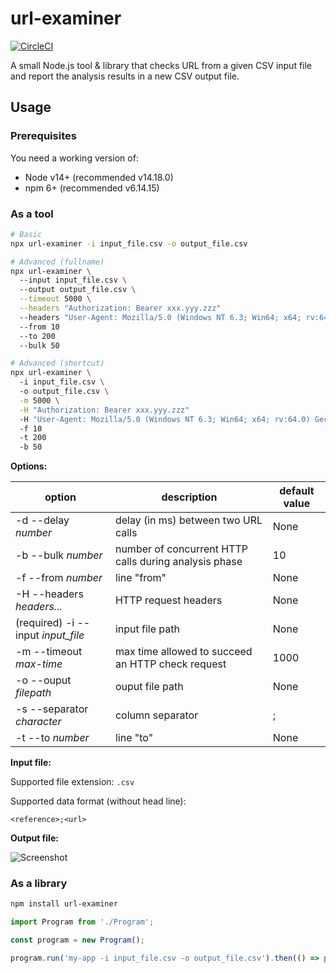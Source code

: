 # url-examiner

[![CircleCI](https://circleci.com/gh/jbuget/url-examiner/tree/main.svg?style=svg)](https://circleci.com/gh/jbuget/url-examiner/tree/main)

A small Node.js tool & library that checks URL from a given CSV input file and report the analysis results in a new CSV output file. 

## Usage

### Prerequisites

You need a working version of:
* Node v14+ (recommended v14.18.0)
* npm 6+ (recommended v6.14.15)

### As a tool

```bash
# Basic
npx url-examiner -i input_file.csv -o output_file.csv

# Advanced (fullname)
npx url-examiner \ 
  --input input_file.csv \ 
  --output output_file.csv \
  --timeout 5000 \
  --headers "Authorization: Bearer xxx.yyy.zzz"
  --headers "User-Agent: Mozilla/5.0 (Windows NT 6.3; Win64; x64; rv:64.0) Gecko/20100101 Firefox/80.0"
  --from 10
  --to 200
  --bulk 50

# Advanced (shortcut)
npx url-examiner \ 
  -i input_file.csv \ 
  -o output_file.csv \
  -m 5000 \
  -H "Authorization: Bearer xxx.yyy.zzz"
  -H "User-Agent: Mozilla/5.0 (Windows NT 6.3; Win64; x64; rv:64.0) Gecko/20100101 Firefox/80.0"
  -f 10
  -t 200
  -b 50
```

**Options:**

| option | description | default value |
| ------ | ----------- | ------------- |
| -d --delay _number_ | delay (in ms) between two URL calls | None |
| -b --bulk _number_ | number of concurrent HTTP calls during analysis phase | 10 |
| -f --from _number_ | line "from" | None |
| -H --headers _headers..._ | HTTP request headers | None |
| (required) -i --input _input_file_ | input file path | None |
| -m --timeout _max-time_ | max time allowed to succeed an HTTP check request | 1000 |
| -o --ouput _filepath_ | ouput file path | None |
| -s --separator _character_ | column separator | ; |
| -t --to _number_ | line "to" | None |

**Input file:**

Supported file extension: `.csv`

Supported data format (without head line):
``` 
<reference>;<url>
```

**Output file:**

![Screenshot](docs/url-examiner_screenshot.png)

### As a library

```bash
npm install url-examiner
```

```javascript
import Program from './Program';

const program = new Program();

program.run('my-app -i input_file.csv -o output_file.csv').then(() => process.exit(0));
```
